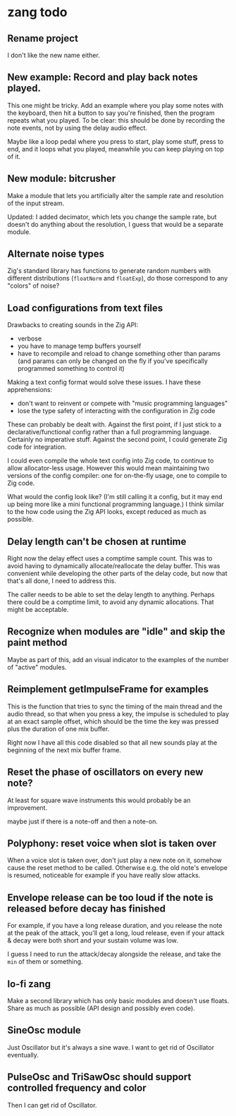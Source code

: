 # zang todo

## Rename project
I don't like the new name either.

## New example: Record and play back notes played.
This one might be tricky. Add an example where you play some notes with the keyboard, then hit a button to say you're finished, then the program repeats what you played. To be clear: this should be done by recording the note events, not by using the delay audio effect.

Maybe like a loop pedal where you press to start, play some stuff, press to end, and it loops what you played, meanwhile you can keep playing on top of it.

## New module: bitcrusher
Make a module that lets you artificially alter the sample rate and resolution of the input stream.

Updated: I added decimator, which lets you change the sample rate, but doesn't do anything about the resolution, I guess that would be a separate module.

## Alternate noise types
Zig's standard library has functions to generate random numbers with different distributions (`floatNorm` and `floatExp`), do those correspond to any "colors" of noise?

## Load configurations from text files
Drawbacks to creating sounds in the Zig API:
* verbose
* you have to manage temp buffers yourself
* have to recompile and reload to change something other than params (and params can only be changed on the fly if you've specifically programmed something to control it)

Making a text config format would solve these issues. I have these apprehensions:
* don't want to reinvent or compete with "music programming languages"
* lose the type safety of interacting with the configuration in Zig code

These can probably be dealt with. Against the first point, if I just stick to a declarative/functional config rather than a full programming language. Certainly no imperative stuff. Against the second point, I could generate Zig code for integration.

I could even compile the whole text config into Zig code, to continue to allow allocator-less usage. However this would mean maintaining two versions of the config compiler: one for on-the-fly usage, one to compile to Zig code.

What would the config look like? (I'm still calling it a config, but it may end up being more like a mini functional programming language.) I think similar to the how code using the Zig API looks, except reduced as much as possible.

## Delay length can't be chosen at runtime
Right now the delay effect uses a comptime sample count. This was to avoid having to dynamically allocate/reallocate the delay buffer. This was convenient while developing the other parts of the delay code, but now that that's all done, I need to address this.

The caller needs to be able to set the delay length to anything. Perhaps there could be a comptime limit, to avoid any dynamic allocations. That might be acceptable.

## Recognize when modules are "idle" and skip the paint method
Maybe as part of this, add an visual indicator to the examples of the number of "active" modules.

## Reimplement getImpulseFrame for examples
This is the function that tries to sync the timing of the main thread and the audio thread, so that when you press a key, the impulse is scheduled to play at an exact sample offset, which should be the time the key was pressed plus the duration of one mix buffer.

Right now I have all this code disabled so that all new sounds play at the beginning of the next mix buffer frame.

## Reset the phase of oscillators on every new note?
At least for square wave instruments this would probably be an improvement.

maybe just if there is a note-off and then a note-on.

## Polyphony: reset voice when slot is taken over
When a voice slot is taken over, don't just play a new note on it, somehow cause the reset method to be called. Otherwise e.g. the old note's envelope is resumed, noticeable for example if you have really slow attacks.

## Envelope release can be too loud if the note is released before decay has finished
For example, if you have a long release duration, and you release the note at the peak of the attack, you'll get a long, loud release, even if your attack & decay were both short and your sustain volume was low.

I guess I need to run the attack/decay alongside the release, and take the `min` of them or something.

## lo-fi zang
Make a second library which has only basic modules and doesn't use floats. Share as much as possible (API design and possibly even code).

## SineOsc module
Just Oscillator but it's always a sine wave. I want to get rid of Oscillator eventually.

## PulseOsc and TriSawOsc should support controlled frequency and color
Then I can get rid of Oscillator.
